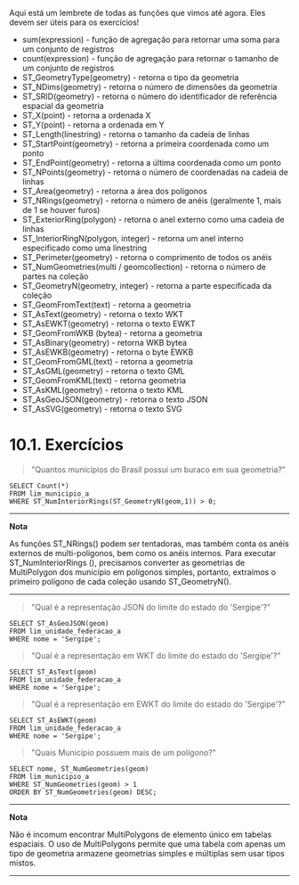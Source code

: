 ﻿Aqui está um lembrete de todas as funções que vimos até agora. Eles devem ser úteis para os exercícios!

* sum(expression) - função de agregação para retornar uma soma para um conjunto de registros
* count(expression) - função de agregação para retornar o tamanho de um conjunto de registros
* ST_GeometryType(geometry) - retorna o tipo da geometria
* ST_NDims(geometry) - retorna o número de dimensões da geometria
* ST_SRID(geometry) - retorna o número do identificador de referência espacial da geometria
* ST_X(point) - retorna a ordenada X
* ST_Y(point) - retorna a ordenada em Y
* ST_Length(linestring) - retorna o tamanho da cadeia de linhas
* ST_StartPoint(geometry) - retorna a primeira coordenada como um ponto
* ST_EndPoint(geometry) - retorna a última coordenada como um ponto
* ST_NPoints(geometry) - retorna o número de coordenadas na cadeia de linhas
* ST_Area(geometry) - retorna a área dos polígonos
* ST_NRings(geometry) - retorna o número de anéis (geralmente 1, mais de 1 se houver furos)
* ST_ExteriorRing(polygon) - retorna o anel externo como uma cadeia de linhas
* ST_InteriorRingN(polygon, integer) - retorna um anel interno especificado como uma linestring
* ST_Perimeter(geometry) - retorna o comprimento de todos os anéis
* ST_NumGeometries(multi / geomcollection) - retorna o número de partes na coleção
* ST_GeometryN(geometry, integer) - retorna a parte especificada da coleção
* ST_GeomFromText(text) - retorna a geometria
* ST_AsText(geometry) - retorna o texto WKT
* ST_AsEWKT(geometry) - retorna o texto EWKT
* ST_GeomFromWKB (bytea) - retorna a geometria
* ST_AsBinary(geometry) - retorna WKB bytea
* ST_AsEWKB(geometry) - retorna o byte EWKB
* ST_GeomFromGML(text) - retorna a geometria
* ST_AsGML(geometry) - retorna o texto GML
* ST_GeomFromKML(text) - retorna geometria
* ST_AsKML(geometry) - retorna o texto KML
* ST_AsGeoJSON(geometry) - retorna o texto JSON
* ST_AsSVG(geometry) - retorna o texto SVG

# 10.1. Exercícios

>"Quantos municípios do Brasil possui um buraco em sua geometria?"

    SELECT Count(*)
    FROM lim_municipio_a
    WHERE ST_NumInteriorRings(ST_GeometryN(geom,1)) > 0;
***
**Nota**

As funções ST_NRings() podem ser tentadoras, mas também conta os anéis externos de multi-polígonos, bem como os anéis internos. Para executar ST_NumInteriorRings (), precisamos converter as geometrias de MultiPolygon dos município em polígonos simples, portanto, extraímos o primeiro polígono de cada coleção usando ST_GeometryN().
***
>"Qual é a representação JSON do limite do estado do 'Sergipe'?"

    SELECT ST_AsGeoJSON(geom)
    FROM lim_unidade_federacao_a
    WHERE nome = 'Sergipe';

>"Qual é a representação em WKT do limite do estado do 'Sergipe'?"

    SELECT ST_AsText(geom)
    FROM lim_unidade_federacao_a
    WHERE nome = 'Sergipe';

>"Qual é a representação em EWKT do limite do estado do 'Sergipe'?"

    SELECT ST_AsEWKT(geom)
    FROM lim_unidade_federacao_a
    WHERE nome = 'Sergipe';

>"Quais Município possuem mais de um polígono?"

    SELECT nome, ST_NumGeometries(geom)
    FROM lim_municipio_a
    WHERE ST_NumGeometries(geom) > 1
    ORDER BY ST_NumGeometries(geom) DESC;

***
**Nota**

Não é incomum encontrar MultiPolygons de elemento único em tabelas espaciais. O uso de MultiPolygons permite que uma tabela com apenas um tipo de geometria armazene geometrias simples e múltiplas sem usar tipos mistos.
***

